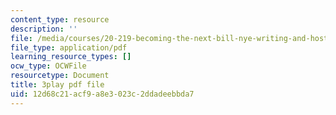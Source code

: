 ```yaml
---
content_type: resource
description: ''
file: /media/courses/20-219-becoming-the-next-bill-nye-writing-and-hosting-the-educational-show-january-iap-2015/12d68c21acf9a8e3023c2ddadeebbda7_ViSVJJoo7nE.pdf
file_type: application/pdf
learning_resource_types: []
ocw_type: OCWFile
resourcetype: Document
title: 3play pdf file
uid: 12d68c21-acf9-a8e3-023c-2ddadeebbda7
---
```

